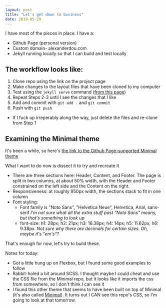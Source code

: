 ```yaml
---
layout: post
title: "Let's get down to business"
date: 2019-05-29
---
```


I have most of the pieces in place. I have a:
* Github Page (personal version)
* Custom domain- alexanderdou.com
* Jekyll running locally so that I can build and test locally

## The workflow looks like:
1. Clone repo using the link on the project page
2. Make changes to the layout files that have been cloned to my computer
3. Test using the `jekyll serve` command ([from this page](https://kbroman.org/simple_site/pages/local_test.html))
4. Repeat Steps 2-3 until I see the changes that I like
5. Add and commit with `git add .` and `git commit`
6. Push with `git push`
* If I fuck up irreperably along the way, just delete the files and re-clone from Step 1

## Examining the Minimal theme
It's been a while, so here's [the link to the Github Page-supported Minimal theme](https://pages-themes.github.io/minimal/)

What I want to do now is dissect it to try and recreate it

* There are three sections here: Header, Content, and Footer. The page is split in two columns, at about 50% width, with the Header and Footer constrained on the left side and the Content on the right. 
* Responsiveness: at roughly 950px width, the sections stack to fit in one column
* Font styling: 
	* Font family is "Noto Sans", "Helvetica Neue", Helvetica, Arial, sans-serif
		*I'm not sure what all the extra stuff past "Noto Sans" means, but that's something to look up*
	* font-size: h1: 28px; h2: 21px; h3: 16.38px; h4: 14px; h5: 11.62px; h6: 9.38px. 
		*Not sure why there are decimals for certain sizes. Oh, maybe it's "em's"?*

That's enough for now, let's try to build these.

Notes for today:
* Got a little hung up on Flexbox, but I found some good examples to follow
* Rabbit-holed a bit around SCSS. I thought maybe I could cheat and use the CSS file from the Minimal repo, but it looks like it imports the css from somewhere, so I don't think I can see it
* I found this other theme that seems to have been built on top of Minimal (it's also called [Minimal](https://github.com/orderedlist/minimal/blob/master/stylesheets/styles.css)). It turns out I CAN see this repo's CSS, so I'm going to look at that tomorrow. 